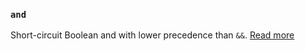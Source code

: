 ### `and`

Short-circuit Boolean and with lower precedence than `&&`. [Read more](static_docs/descriptions/and.md)
